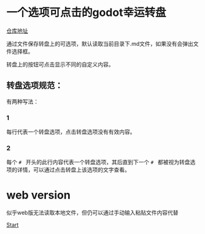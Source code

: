 # 一个选项可点击的godot幸运转盘

[仓库地址](https://github.com/chenyu76/wheelOfFortune)

通过文件保存转盘上的可选项，默认读取当前目录下.md文件，如果没有会弹出文件选择框。

转盘上的按钮可点击显示不同的自定义内容。

## 转盘选项规范：

有两种写法：

### 1

每行代表一个转盘选项，点击转盘选项没有有效内容。

### 2

每个 `# ` 开头的此行内容代表一个转盘选项，其后直到下一个 `# ` 都被视为转盘选项的详情，可以通过点击转盘上该选项的文字查看。

# web version

似乎web版无法读取本地文件，但仍可以通过手动输入粘贴文件内容代替

[Start](https://chenyu76.github.io/program/WheelOfFortune/WheelOfFortune.html)
